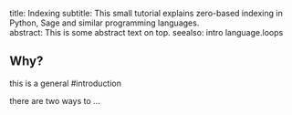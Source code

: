 title: Indexing
subtitle: This small tutorial explains zero-based indexing in Python,
          Sage and similar programming languages.          
abstract:
    This is some abstract text on top.
seealso:
    intro
    language.loops

## Why?

this is a general #introduction

there are two ways to …

